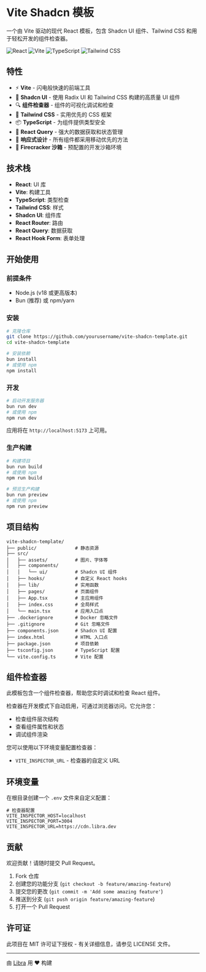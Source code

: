 # Vite Shadcn 模板

一个由 Vite 驱动的现代 React 模板，包含 Shadcn UI 组件、Tailwind CSS 和用于轻松开发的组件检查器。

![React](https://img.shields.io/badge/React-20232A?style=for-the-badge&logo=react&logoColor=61DAFB)
![Vite](https://img.shields.io/badge/Vite-B73BFE?style=for-the-badge&logo=vite&logoColor=FFD62E)
![TypeScript](https://img.shields.io/badge/TypeScript-007ACC?style=for-the-badge&logo=typescript&logoColor=white)
![Tailwind CSS](https://img.shields.io/badge/Tailwind_CSS-38B2AC?style=for-the-badge&logo=tailwind-css&logoColor=white)

## 特性

- ⚡️ **Vite** - 闪电般快速的前端工具
- 🧩 **Shadcn UI** - 使用 Radix UI 和 Tailwind CSS 构建的高质量 UI 组件
- 🔍 **组件检查器** - 组件的可视化调试和检查
- 🎨 **Tailwind CSS** - 实用优先的 CSS 框架
- 📦 **TypeScript** - 为组件提供类型安全
- 🔄 **React Query** - 强大的数据获取和状态管理
- 📱 **响应式设计** - 所有组件都采用移动优先的方法
- 🧪 **Firecracker 沙箱** - 预配置的开发沙箱环境

## 技术栈

- **React**: UI 库
- **Vite**: 构建工具
- **TypeScript**: 类型检查
- **Tailwind CSS**: 样式
- **Shadcn UI**: 组件库
- **React Router**: 路由
- **React Query**: 数据获取
- **React Hook Form**: 表单处理

## 开始使用

### 前提条件

- Node.js (v18 或更高版本)
- Bun (推荐) 或 npm/yarn

### 安装

```bash
# 克隆仓库
git clone https://github.com/yourusername/vite-shadcn-template.git
cd vite-shadcn-template

# 安装依赖
bun install
# 或使用 npm
npm install
```

### 开发

```bash
# 启动开发服务器
bun run dev
# 或使用 npm
npm run dev
```

应用将在 `http://localhost:5173` 上可用。

### 生产构建

```bash
# 构建项目
bun run build
# 或使用 npm
npm run build

# 预览生产构建
bun run preview
# 或使用 npm
npm run preview
```

## 项目结构

```
vite-shadcn-template/
├── public/              # 静态资源
├── src/
│   ├── assets/          # 图片、字体等
│   ├── components/
│   │   └── ui/          # Shadcn UI 组件
│   ├── hooks/           # 自定义 React hooks
│   ├── lib/             # 实用函数
│   ├── pages/           # 页面组件
│   ├── App.tsx          # 主应用组件
│   ├── index.css        # 全局样式
│   └── main.tsx         # 应用入口点
├── .dockerignore        # Docker 忽略文件
├── .gitignore           # Git 忽略文件
├── components.json      # Shadcn UI 配置
├── index.html           # HTML 入口点
├── package.json         # 项目依赖
├── tsconfig.json        # TypeScript 配置
└── vite.config.ts       # Vite 配置
```

## 组件检查器

此模板包含一个组件检查器，帮助您实时调试和检查 React 组件。

检查器在开发模式下自动启用，可通过浏览器访问。它允许您：

- 检查组件层次结构
- 查看组件属性和状态
- 调试组件渲染

您可以使用以下环境变量配置检查器：

- `VITE_INSPECTOR_URL` - 检查器的自定义 URL

## 环境变量

在根目录创建一个 `.env` 文件来自定义配置：

```
# 检查器配置
VITE_INSPECTOR_HOST=localhost
VITE_INSPECTOR_PORT=3004
VITE_INSPECTOR_URL=https://cdn.libra.dev
```

## 贡献

欢迎贡献！请随时提交 Pull Request。

1. Fork 仓库
2. 创建您的功能分支 (`git checkout -b feature/amazing-feature`)
3. 提交您的更改 (`git commit -m 'Add some amazing feature'`)
4. 推送到分支 (`git push origin feature/amazing-feature`)
5. 打开一个 Pull Request

## 许可证

此项目在 MIT 许可证下授权 - 有关详细信息，请参见 LICENSE 文件。

---

由 [Libra](https://libra.dev) 用 ❤️ 构建
